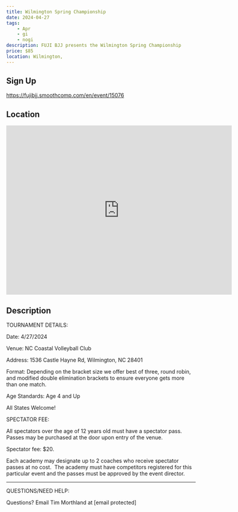 ```yaml
---
title: Wilmington Spring Championship
date: 2024-04-27
tags:
    - Apr
    - gi 
    - nogi 
description: FUJI BJJ presents the Wilmington Spring Championship
price: $85
location: Wilmington,
---
```

## Sign Up
https://fujibjj.smoothcomp.com/en/event/15076

## Location
<iframe src="https://www.google.com/maps/embed?pb=!1m18!1m12!1m3!1d12345.6789!2d-77.9257172!3d34.2655326!2m3!1f0!2f0!3f0!3m2!1i1024!2i768!4f13.1!3m3!1m2!1s0x0%3A0x0!2z34.2655326!5e0!3m2!1sen!2sus!4v1234567890" width="600" height="450" style="border:0;" allowfullscreen="" loading="lazy"></iframe>

## Description
TOURNAMENT DETAILS: 


Date: 4/27/2024


Venue: NC Coastal Volleyball Club


Address: 1536 Castle Hayne Rd, Wilmington, NC 28401


Format: Depending on the bracket size we offer best of three, round robin, and modified double elimination brackets to ensure everyone gets more than one match.


Age Standards: Age 4 and Up


All States Welcome!


SPECTATOR FEE:


All spectators over the age of 12 years old must have a spectator pass.  Passes may be purchased at the door upon entry of the venue.



Spectator fee: $20.



Each academy may designate up to 2 coaches who receive spectator passes at no cost.  The academy must have competitors registered for this particular event and the passes must be approved by the event director.


_______________________________________________________________________________


QUESTIONS/NEED HELP:


Questions? Email Tim Morthland at [email protected]